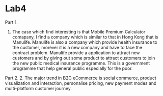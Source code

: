# Lab4
Part 1.
1. The case which find interesting is that Mobile Premium Calculator comapany, I find a company which is similar to that in Hong Kong that is Manulife. Manulife is also a company which provide health insurance to the customer, morever it is a new company and have to face the contract problem. Manulife provide a application to attract new customers and by giving out some product to attract customers to join the new public medical insurance programme. This is a government programme that help general public especially for the poor. 

Part 2.
2. The major trend in B2C eCommerce is social commerce, product visualization and interaction, personalise  pricing, new payment modes and multi-platform customer journey.
